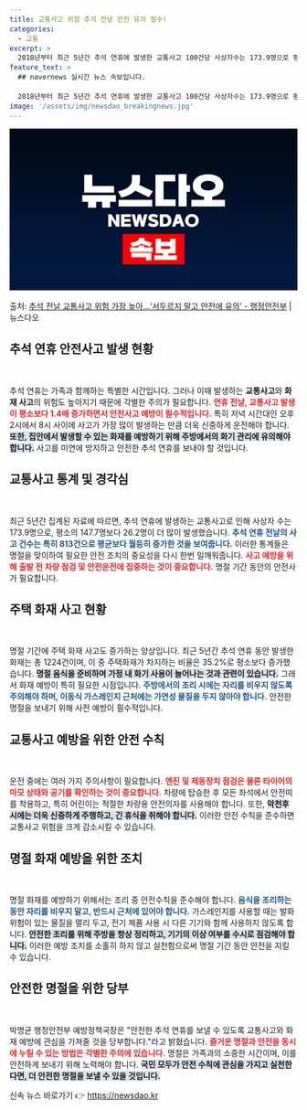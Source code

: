 ```yaml
---
title: 교통사고 위험 추석 전날 안전 유의 필수!
categories:
  - 교통
excerpt: >
  2018년부터 최근 5년간 추석 연휴에 발생한 교통사고 100건당 사상자수는 173.9명으로 평소 147.7…
feature_text: >
  ## navernews 실시간 뉴스 속보입니다.

  2018년부터 최근 5년간 추석 연휴에 발생한 교통사고 100건당 사상자수는 173.9명으로 평소 147.7…
image: '/assets/img/newsdao_breakingnews.jpg'
---
```


![뉴스다오 속보](/assets/img/newsdao_breakingnews.jpg)

<p>출처: <a href="https://newsdao.kr/2043" rel="dofollow">추석 전날 교통사고 위험 가장 높아…‘서두르지 말고 안전에 유의’  - 행정안전부</a> | 뉴스다오</p>

<h2 data-ke-size="size26">추석 연휴 안전사고 발생 현황</h2>
<p data-ke-size="size16">&nbsp;</p>
추석 연휴는 가족과 함께하는 특별한 시간입니다. 그러나 이때 발생하는 <b>교통사고</b>와 <b>화재 사고</b>의 위험도 높아지기 때문에 각별한 주의가 필요합니다. <b><span style="color: #ee2323;">연휴 전날, 교통사고 발생이 평소보다 1.4배 증가하면서 안전사고 예방이 필수적입니다.</span></b> 특히 저녁 시간대인 오후 2시에서 8시 사이에 사고가 가장 많이 발생하는 만큼 더욱 신중하게 운전해야 합니다. <b><span style="background-color: #21538527;">또한, 집안에서 발생할 수 있는 화재를 예방하기 위해 주방에서의 화기 관리에 유의해야 합니다.</span></b> 사고를 미연에 방지하고 안전한 추석 연휴를 보내야 할 것입니다.

<h2 data-ke-size="size26">교통사고 통계 및 경각심</h2>
<p data-ke-size="size16">&nbsp;</p>
최근 5년간 집계된 자료에 따르면, 추석 연휴에 발생하는 교통사고로 인해 사상자 수는 173.9명으로, 평소의 147.7명보다 26.2명이 더 많이 발생했습니다. <b><span style="color: #1a5490;">추석 연휴 전날의 사고 건수는 특히 813건으로 평균보다 월등히 증가한 것을 보여줍니다.</span></b> 이러한 통계들은 명절을 맞이하여 필요한 안전 조치의 중요성을 다시 한번 일깨워줍니다. <b><span style="color: #ee2323;">사고 예방을 위해 출발 전 차량 점검 및 안전운전에 집중하는 것이 중요합니다.</span></b> 명절 기간 동안의 안전사가 필요합니다.

<h2 data-ke-size="size26">주택 화재 사고 현황</h2>
<p data-ke-size="size16">&nbsp;</p>
명절 기간에 주택 화재 사고도 증가하는 양상입니다. 최근 5년간 추석 연휴 동안 발생한 화재는 총 1224건이며, 이 중 주택화재가 차지하는 비율은 35.2%로 평소보다 증가했습니다. <b><span style="background-color: #21538527;">명절 음식을 준비하며 가정 내 화기 사용이 늘어나는 것과 관련이 있습니다.</span></b> 그래서 화재 예방이 특히 필요한 시점입니다. <b><span style="color: #1a5490;">주방에서의 조리 시에는 자리를 비우지 않도록 주의해야 하며, 이동식 가스레인지 근처에는 가연성 물질을 두지 않아야 합니다.</span></b> 안전한 명절을 보내기 위해 사전 예방이 필수적입니다.

<h2 data-ke-size="size26">교통사고 예방을 위한 안전 수칙</h2>
<p data-ke-size="size16">&nbsp;</p>
운전 중에는 여러 가지 주의사항이 필요합니다. <b><span style="color: #ee2323;">엔진 및 제동장치 점검은 물론 타이어의 마모 상태와 공기를 확인하는 것이 중요합니다.</span></b> 차량에 탑승한 후 모든 좌석에서 안전띠를 착용하고, 특히 어린이는 적절한 차량용 안전의자를 사용해야 합니다. 또한, <b><span style="background-color: #21538527;">악천후 시에는 더욱 신중하게 주행하고, 긴 휴식을 취해야 합니다.</span></b> 이러한 안전 수칙을 준수하면 교통사고 위험을 크게 감소시킬 수 있습니다.

<h2 data-ke-size="size26">명절 화재 예방을 위한 조치</h2>
<p data-ke-size="size16">&nbsp;</p>
명절 화재를 예방하기 위해서는 조리 중 안전수칙을 준수해야 합니다. <b><span style="color: #1a5490;">음식을 조리하는 동안 자리를 비우지 말고, 반드시 근처에 있어야 합니다.</span></b> 가스레인지를 사용할 때는 발화 위험이 있는 물질을 멀리 두고, 전기 제품 사용 시 다른 기기와 함께 사용하지 않도록 합니다. <b><span style="background-color: #21538527;">안전한 조리를 위해 주방을 항상 정리하고, 기기의 이상 여부를 수시로 점검해야 합니다.</span></b> 이러한 예방 조치를 소홀히 하지 않고 실천함으로써 명절 기간 동안 안전을 지킬 수 있습니다.

<h2 data-ke-size="size26">안전한 명절을 위한 당부</h2>
<p data-ke-size="size16">&nbsp;</p>
박명균 행정안전부 예방정책국장은 "안전한 추석 연휴를 보낼 수 있도록 교통사고와 화재 예방에 관심을 가져줄 것을 당부합니다."라고 밝혔습니다. <b><span style="color: #ee2323;">즐거운 명절과 안전을 동시에 누릴 수 있는 방법은 각별한 주의에 있습니다.</span></b> 명절은 가족과의 소중한 시간이며, 이를 안전하게 보내기 위해 노력해야 합니다. <b><span style="background-color: #21538527;">국민 모두가 안전 수칙에 관심을 가지고 실천한다면, 더 안전한 명절을 보낼 수 있을 것입니다.</span></b>

<p data-ke-size="size16"></p> 

신속 뉴스 바로가기 👉 <a href="https://newsdao.kr" rel="dofollow">https://newsdao.kr</a>


